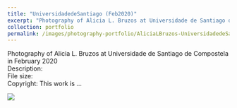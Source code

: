 ```yaml
---
title: "UniversidadedeSantiago (Feb2020)"
excerpt: "Photography of Alicia L. Bruzos at Universidade de Santiago de Compostela in February 2020 <br/><img src='/images/phography-portfolio/AliciaLBruzos-UniversidadedeSantiago-Feb2020.jpg'>"
collection: portfolio
permalink: /images/photography-portfolio/AliciaLBruzos-UniversidadedeSantiago-Feb2020
---
```


Photography of Alicia L. Bruzos at Universidade de Santiago de Compostela in February 2020 <br/>
Description:  
File size:  
Copyright: This work is ...  

<img src='/images/phography-portfolio/AliciaLBruzos-UniversidadedeSantiago-Feb2020.jpg'>

